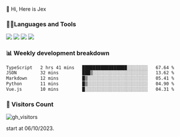  👋 Hi, Here is Jex

 

### 🧑‍💻Languages and Tools

<code><a href="https://react.dev"><img src="https://api.iconify.design/logos:react.svg" /></a></code>
<code><a href="https://github.com/vuejs/core"><img src="https://api.iconify.design/logos:vue.svg" /></a></code> 
<code><a href="https://github.com/microsoft/TypeScript"><img src="https://api.iconify.design/logos:typescript-icon.svg" /></a></code>
<code><a href="https://threejs.org/"><img src="https://api.iconify.design/logos:threejs.svg" /></a></code>

### 📊 Weekly development breakdown

<!--START_SECTION:waka-->

```txt
TypeScript   2 hrs 41 mins   █████████████████░░░░░░░░   67.64 %
JSON         32 mins         ███▒░░░░░░░░░░░░░░░░░░░░░   13.62 %
Markdown     12 mins         █▒░░░░░░░░░░░░░░░░░░░░░░░   05.41 %
Python       11 mins         █▒░░░░░░░░░░░░░░░░░░░░░░░   04.90 %
Vue.js       10 mins         █░░░░░░░░░░░░░░░░░░░░░░░░   04.31 %
```

<!--END_SECTION:waka-->


### 👀 Visitors Count

![gh_visitors](https://profile-counter.glitch.me/jexlau/count.svg)

start at 06/10/2023.

